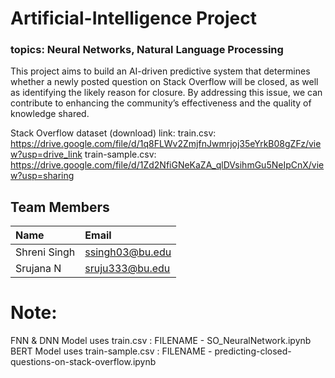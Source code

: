 # Artificial-Intelligence Project
### topics: Neural Networks, Natural Language Processing

This project aims to build an AI-driven predictive system that determines whether a newly posted question on Stack Overflow will be closed, as well as identifying the likely reason for closure. By addressing this issue, we can contribute to enhancing the community’s effectiveness and the quality of knowledge shared.

Stack Overflow dataset (download) link: 
train.csv: https://drive.google.com/file/d/1q8FLWv2ZmjfnJwmrjoj35eYrkB08gZFz/view?usp=drive_link
train-sample.csv: https://drive.google.com/file/d/1Zd2NfiGNeKaZA_qlDVsihmGu5NeIpCnX/view?usp=sharing

## Team Members
| Name   | Email | 
| :---------------- | :------ | 
|Shreni Singh | ssingh03@bu.edu | 
|Srujana N | sruju333@bu.edu| 

# Note:
FNN & DNN Model uses train.csv : FILENAME - SO_NeuralNetwork.ipynb
BERT Model uses train-sample.csv : FILENAME - predicting-closed-questions-on-stack-overflow.ipynb